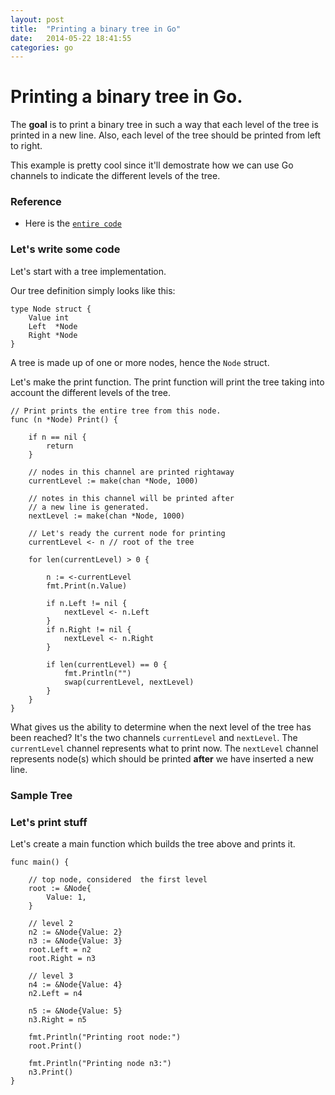 ```yaml
---
layout: post                                                                                                                  
title:  "Printing a binary tree in Go"
date:   2014-05-22 18:41:55
categories: go
---
```


# Printing a binary tree in Go.  

The **goal** is to print a binary tree in such a way that each level of the tree is printed in a new line. Also, each level of the tree should be printed from left to right.

This example is pretty cool since it'll demostrate how we can use Go channels to indicate the different levels of the tree.

### Reference

* Here is the [`entire code`]()


### Let's write some code

Let's start with a tree implementation. 

Our tree definition simply looks like this: 

    type Node struct {
        Value int
        Left  *Node
        Right *Node
    }

A tree is made up of one or more nodes, hence the `Node` struct.

Let's make the print function.  The print function will print the tree taking into account the different levels of the tree. 

	// Print prints the entire tree from this node.	
	func (n *Node) Print() {

		if n == nil {
			return
		}
	
		// nodes in this channel are printed rightaway
		currentLevel := make(chan *Node, 1000)
	
		// notes in this channel will be printed after
		// a new line is generated.
		nextLevel := make(chan *Node, 1000)
	
		// Let's ready the current node for printing
		currentLevel <- n // root of the tree
	
		for len(currentLevel) > 0 {
	
			n := <-currentLevel
			fmt.Print(n.Value)
	
			if n.Left != nil {
				nextLevel <- n.Left
			}
			if n.Right != nil {
				nextLevel <- n.Right
			}
	
			if len(currentLevel) == 0 {
				fmt.Println("")
				swap(currentLevel, nextLevel)
			}
		}
	}


What gives us the ability to determine when the next level of the tree has been reached? It's the two channels `currentLevel` and `nextLevel`.  The `currentLevel` channel represents what to print now. The `nextLevel` channel represents node(s) which should be printed **after** we have inserted a new line. 


### Sample Tree




### Let's print stuff

Let's create a main function which builds the tree above and prints it. 

	func main() {
	
		// top node, considered  the first level
		root := &Node{
			Value: 1,
		}
	
		// level 2
		n2 := &Node{Value: 2}
		n3 := &Node{Value: 3}
		root.Left = n2
		root.Right = n3
	
		// level 3
		n4 := &Node{Value: 4}
		n2.Left = n4
	
		n5 := &Node{Value: 5}
		n3.Right = n5
	
		fmt.Println("Printing root node:")
		root.Print()
	
		fmt.Println("Printing node n3:")
		n3.Print()
	}

